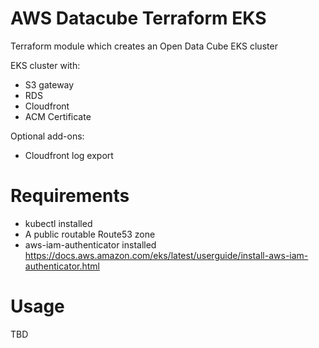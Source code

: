 # AWS Datacube Terraform EKS

Terraform module which creates an Open Data Cube EKS cluster

EKS cluster with:
- S3 gateway
- RDS
- Cloudfront
- ACM Certificate

Optional add-ons:
- Cloudfront log export

# Requirements
- kubectl installed
- A public routable Route53 zone
- aws-iam-authenticator installed 
https://docs.aws.amazon.com/eks/latest/userguide/install-aws-iam-authenticator.html

# Usage

TBD